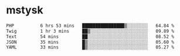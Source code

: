 # mstysk

<!--START_SECTION:waka-->

```txt
PHP          6 hrs 53 mins   ████████████████▒░░░░░░░░   64.84 %
Twig         1 hr 3 mins     ██▒░░░░░░░░░░░░░░░░░░░░░░   09.89 %
Text         54 mins         ██░░░░░░░░░░░░░░░░░░░░░░░   08.52 %
JSON         35 mins         █▒░░░░░░░░░░░░░░░░░░░░░░░   05.60 %
YAML         33 mins         █▒░░░░░░░░░░░░░░░░░░░░░░░   05.27 %
```

<!--END_SECTION:waka-->
